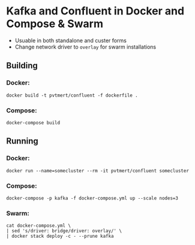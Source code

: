 
# Kafka and Confluent in Docker and Compose & Swarm

- Usuable in both standalone and custer forms
- Change network driver to `overlay` for swarm installations

## Building

### Docker:

```
docker build -t pvtmert/confluent -f dockerfile .
```

### Compose:

```
docker-compose build
```

## Running

### Docker:

```
docker run --name=somecluster --rm -it pvtmert/confluent somecluster
```

### Compose:

```
docker-compose -p kafka -f docker-compose.yml up --scale nodes=3
```

### Swarm:

```
cat docker-compose.yml \
| sed 's/driver: bridge/driver: overlay/' \
| docker stack deploy -c - --prune kafka
```

